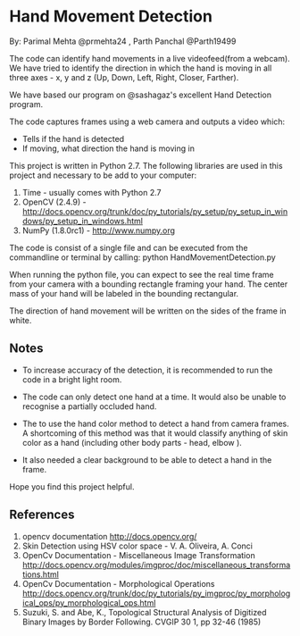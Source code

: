 Hand Movement Detection
============================================
By: Parimal Mehta @prmehta24 , Parth Panchal @Parth19499

The code can identify hand movements in a live videofeed(from a webcam). We have tried to identify the direction in which the hand is moving in all three axes - x, y and z (Up, Down, Left, Right, Closer, Farther).

We have based our program on @sashagaz's excellent Hand Detection program.

The code captures frames using a web camera and outputs a video which:

* Tells if the hand is detected
* If moving, what direction the hand is moving in



This project is written in Python 2.7. The following libraries are used in this project and necessary to be add to your computer:
1) Time - usually comes with Python 2.7
2) OpenCV (2.4.9) - http://docs.opencv.org/trunk/doc/py_tutorials/py_setup/py_setup_in_windows/py_setup_in_windows.html
3) NumPy (1.8.0rc1) - http://www.numpy.org

The code is consist of a single file and can be executed from the commandline or terminal by calling: python HandMovementDetection.py

When running the python file, you can expect to see the real time frame from your camera with a bounding rectangle framing your hand.  The center mass of your hand will be labeled in the bounding rectangular.

The direction of hand movement will be written on the sides of the frame in white.

## Notes

* To increase accuracy of the detection, it is recommended to run the code in a bright light room. 

* The code can only detect one hand at a time. It would also be unable to recognise a partially occluded hand.

* The to use the hand color method to detect a hand from camera frames. A shortcoming of this method was that it would classify anything of skin color as a hand (including other body parts - head, elbow ). 

* It also needed a clear background to be able to detect a hand in the frame.

Hope you find this project helpful.


## References

1. opencv documentation http://docs.opencv.org/
2. Skin Detection using HSV color space - V. A. Oliveira, A. Conci
3.  OpenCv Documentation - Miscellaneous Image Transformation http://docs.opencv.org/modules/imgproc/doc/miscellaneous_transformations.html
4. OpenCv Documentation - Morphological Operations http://docs.opencv.org/trunk/doc/py_tutorials/py_imgproc/py_morphological_ops/py_morphological_ops.html
5.  Suzuki, S. and Abe, K., Topological Structural Analysis of Digitized Binary Images by Border Following. CVGIP 30 1, pp 32-46 (1985)


 
